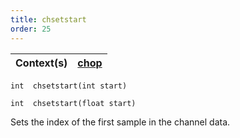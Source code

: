 ```yaml
---
title: chsetstart
order: 25
---
```

| Context(s) | [chop](../contexts/chop.html) |
| --- | --- |

`int  chsetstart(int start)`

`int  chsetstart(float start)`

Sets the index of the first sample in the channel data.

